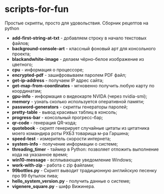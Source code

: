 # scripts-for-fun

Простые скрипты, просто для удовольствия. Сборник рецептов на python

- **add-first-string-at-txt** - добавляем строку в начало текстовых файлов;
- **background-console-art** -  классный фоновый арт для консольного проекта;
- **blackandwhite-image** - делаем чёрно-белое изображение из цветного;
- **cpu** - информация о процессоре;
- **encrypted-pdf** - зашифровываем паролем PDF файл;
- **get-ip-address** - получаем IP адрес сайта;
- **get-map-from-coordinates** - мгновенно получить любую карту по координатам;
- **gpu-info** - информация о видеокарте NVIDA (через nvidia-smi);
- **memory** - узнать сколько используется оперативной памяти;
- **password-generators** - скрипты генераторы паролей;
- **pretty-table** - вывод красивых таблиц в консоль;
- **progress-bar** - консольный прогресс-бар;
- **qr-code** - генерация QR-кода;
- **quotebook** - скрипт генерирует случайные цитаты из цитатника моего командира роты РХБЗ товарища м-ра Гаршина;
- **speed-test** - измеритель скорости интернета;
- **system-info** - получение информации о системе;
- **threading_timer** - таймер в Python: позволяет отложить выполнение кода на указанное время;
- **win10-message** - всплывающее уведомление Windows;
- **work-with-zip** - работа с zip файлами;
- **99bottles.py** - Скрипт выводит традиционную английскую песенку про 99 бутылок пива;
- **hello_system_version.py** - получить данные о системе;
- **vigenere_square.py** - шифр Вижинера.
